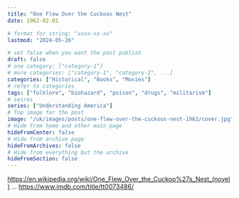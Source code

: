 ```yaml
---
title: "One Flew Over the Cuckoos Nest"
date: 1962-02-01

# format for string: "xxxx-xx-xx"
lastmod: "2024-05-26"

# set false when you want the post publish
draft: false
# one category: ["category-1"]
# more categories: ["category-1", "category-2", ...]
categories: ["Historical", "Books", "Movies"]
# refer to categories
tags: ["folklore", "biohazard", "poison", "drugs", "militarism"]
# seires
series: ["Understanding America"]
# Top image for the post
image: "/uk/images/posts/one-flew-over-the-cuckoos-nest-1962/cover.jpg"
# Hide from home and other main page
hideFromCenter: false
# Hide from archive page
hideFromArchives: false
# Hide from everything but the archive
hideFromSection: false
---
```

https://en.wikipedia.org/wiki/One_Flew_Over_the_Cuckoo%27s_Nest_(novel)
...
https://www.imdb.com/title/tt0073486/
<!--more-->
